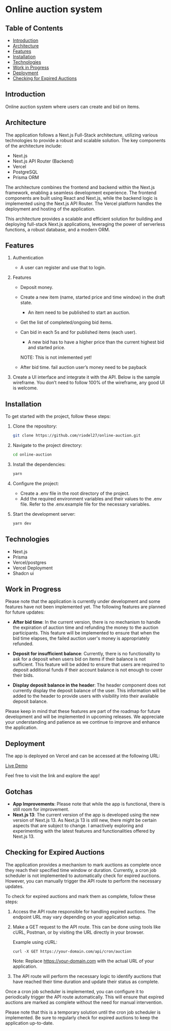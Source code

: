 # Online auction system

## Table of Contents

- [Introduction](#introduction)
- [Architecture](#architecture)
- [Features](#features)
- [Installation](#installation)
- [Technologies](#technologies)
- [Work in Progress](#work-in-progress)
- [Deployment](#deployment)
- [Checking for Expired Auctions](#checking-for-expired-auctions)

## Introduction

Online auction system where users can create and bid on items.

## Architecture

The application follows a Next.js Full-Stack architecture, utilizing various technologies to provide a robust and scalable solution. The key components of the architecture include:

- Next.js
- Next.js API Router (Backend)
- Vercel
- PostgreSQL
- Prisma ORM

The architecture combines the frontend and backend within the Next.js framework, enabling a seamless development experience. The frontend components are built using React and Next.js, while the backend logic is implemented using the Next.js API Router. The Vercel platform handles the deployment and hosting of the application.

This architecture provides a scalable and efficient solution for building and deploying full-stack Next.js applications, leveraging the power of serverless functions, a robust database, and a modern ORM.

## Features

1. Authentication
   - A user can register and use that to login.
2. Features

   - Deposit money.
   - Create a new item (name, started price and time window) in the draft state.
     - An item need to be published to start an auction.
   - Get the list of completed/ongoing bid items.
   - Can bid in each 5s and for published items (each user).

     - A new bid has to have a higher price than the current highest bid and started price.

     NOTE: This is not imlemented yet!

   - After bid time. fail auction user’s money need to be payback

3. Create a UI interface and integrate it with the API. Below is the sample wireframe.
   You don’t need to follow 100% of the wireframe, any good UI is welcome.

## Installation

To get started with the project, follow these steps:

1. Clone the repository:

   ```bash
   git clone https://github.com/riodel27/online-auction.git
   ```

2. Navigate to the project directory:

   ```bash
   cd online-auction
   ```

3. Install the dependencies:

   ```bash
   yarn
   ```

4. Configure the project:

   - Create a .env file in the root directory of the project.
   - Add the required environment variables and their values to the .env file. Refer to the .env.example file for the necessary variables.

5. Start the development server:
   ```bash
   yarn dev
   ```

## Technologies

- Next.js
- Prisma
- Vercel/postgres
- Vercel Deployment
- Shadcn ui

## Work in Progress

Please note that the application is currently under development and some features have not been implemented yet. The following features are planned for future updates:

- **After bid time**: In the current version, there is no mechanism to handle the expiration of auction time and refunding the money to the auction participants. This feature will be implemented to ensure that when the bid time elapses, the failed auction user's money is appropriately refunded.

- **Deposit for insufficient balance**: Currently, there is no functionality to ask for a deposit when users bid on items if their balance is not sufficient. This feature will be added to ensure that users are required to deposit additional funds if their account balance is not enough to cover their bids.

- **Display deposit balance in the header**: The header component does not currently display the deposit balance of the user. This information will be added to the header to provide users with visibility into their available deposit balance.

Please keep in mind that these features are part of the roadmap for future development and will be implemented in upcoming releases. We appreciate your understanding and patience as we continue to improve and enhance the application.

## Deployment

The app is deployed on Vercel and can be accessed at the following URL:

[Live Demo](https://online-auction-flax.vercel.app/)

Feel free to visit the link and explore the app!

## Gotchas

- **App Improvements**: Please note that while the app is functional, there is still room for improvement.
- **Next.js 13**: The current version of the app is developed using the new version of Next.js 13. As Next.js 13 is still new, there might be certain aspects that are subject to change. I amactively exploring and experimenting with the latest features and functionalities offered by Next.js 13.

## Checking for Expired Auctions

The application provides a mechanism to mark auctions as complete once they reach their specified time window or duration. Currently, a cron job scheduler is not implemented to automatically check for expired auctions. However, you can manually trigger the API route to perform the necessary updates.

To check for expired auctions and mark them as complete, follow these steps:

1. Access the API route responsible for handling expired auctions. The endpoint URL may vary depending on your application setup.

2. Make a GET request to the API route. This can be done using tools like cURL, Postman, or by visiting the URL directly in your browser.

   Example using cURL:

   ```
   curl -X GET https://your-domain.com/api/cron/auction
   ```

   Note: Replace https://your-domain.com with the actual URL of your application.

3. The API route will perform the necessary logic to identify auctions that have reached their time duration and update their status as complete.

Once a cron job scheduler is implemented, you can configure it to periodically trigger the API route automatically. This will ensure that expired auctions are marked as complete without the need for manual intervention.

Please note that this is a temporary solution until the cron job scheduler is implemented. Be sure to regularly check for expired auctions to keep the application up-to-date.
